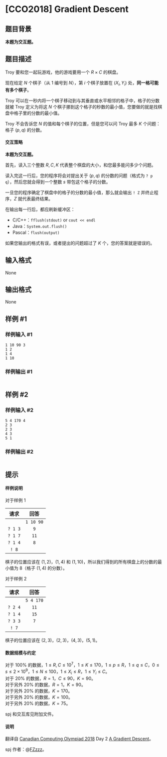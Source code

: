 # [CCO2018] Gradient Descent

## 题目背景

**本题为交互题。**

## 题目描述

Troy 要和您一起玩游戏，他的游戏要用一个 $R \times C$ 的棋盘。

现在给定 $N$ 个棋子（从 $1$ 编号到 $N$），第 $i$ 个棋子放置在 $(X_i,Y_i)$ 处，**同一格可能有多个棋子**。

Troy 可以在一秒内将一个棋子移动到与其垂直或水平相邻的格子中，格子的分数就被 Troy 定义为将这 $N$ 个棋子挪到这个格子的秒数的最小值，您要做的就是找棋盘中格子里的分数的最小值。

Troy 不会告诉您 $N$ 的值和每个棋子的位置，但是您可以问 Troy 最多 $K$ 个问题：格子 $(p,q)$ 的分数。

#### 交互策略

**本题为交互题。**

首先，读入三个整数 $R,C,K$ 代表整个棋盘的大小，和您最多能问多少个问题。

读入完这一行后，您的程序将会对提出关于 $(p,q)$ 的分数的问题（格式为 `? p q`），然后您就会得到一个整数 $s$ 带包这个格子的分数。

一旦您的程序确定了棋盘中的格子的分数的最小值，那么就会输出 `! Z` 并终止程序，$Z$ 就代表最终结果。

在输出每一行后，都应刷新缓冲区：

- C/C++：`fflush(stdout)` or `cout << endl `
- Java：`System.out.flush() `
- Pascal：`flush(output)`

如果您输出的格式有误，或者提出的问题超过了 $K$ 个，您的答案就是错误的。

## 输入格式

None

## 输出格式

None

## 样例 #1

### 样例输入 #1
```
1 10 90 3
1 2
1 4
1 10
```

### 样例输出 #1

```
```

## 样例 #2

### 样例输入 #2
```
5 4 170 4
2 3
2 3
4 3
5 1
```

### 样例输出 #2

```
```

## 提示

#### 样例说明

对于样例 $1$

|请求|回答|
|:-:|:-:|
||`1 10 90`|
|`? 1 3`|`9`|
|`? 1 7`|`11`|
|`? 1 4`|`8`|
|`! 8`||

棋子的位置应该在 $(1,2)$，$(1,4)$ 和 $(1,10)$，所以我们得到的所有棋盘上的分数的最小值为 $8$（格子 $(1,4)$ 的分数）。

对于样例 $2$

|请求|回答|
|:-:|:-:|
||`5 4 170`|
|`? 2 4`|`11`|
|`? 1 4`|`15`|
|`? 3 3`|`7`|
|`! 7`||

棋子的位置应该在 $(2,3)$，$(2,3)$，$(4,3)$，$(5,1)$。

#### 数据规模与约定

对于 $100\%$ 的数据，$1 \le R,C \le 10^7$，$1 \le K \le 170$，$1 \le p\le R$，$1 \le q \le C$，$0 \le s \le 2 \times 10^9$，$1 \le N \le 100$，$1 \le X_i \le R$，$1 \le Y_i \le C$。           
对于 $20\%$ 的数据，$R=1$，$C \le 90$，$K=90$。     
对于另外 $20\%$ 的数据，$R=1$，$K=90$。        
对于另外 $20\%$ 的数据，$K = 170$。       
对于另外 $20\%$ 的数据，$K = 100$。          
对于另外 $20\%$ 的数据，$K=75$。

spj 和交互库见附加文件。

#### 说明

翻译自 [Canadian Computing Olympiad 2018](https://cemc.math.uwaterloo.ca/contests/computing/2018/) Day 2 [A Gradient Descent](https://cemc.math.uwaterloo.ca/contests/computing/2018/stage%202/day2.pdf)。

spj 作者：@[FZzzz](https://www.luogu.com.cn/user/174045)。
